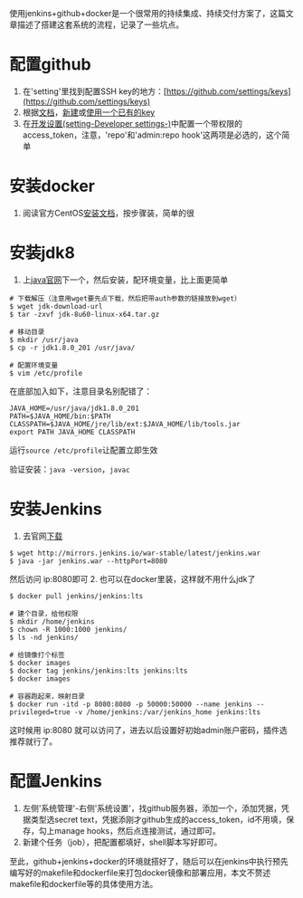 使用jenkins+github+docker是一个很常用的持续集成、持续交付方案了，这篇文章描述了搭建这套系统的流程，记录了一些坑点。

# 配置github
1. 在'setting'里找到配置SSH key的地方：[https://github.com/settings/keys](https://github.com/settings/keys)
2. 根据[文档](https://help.github.com/en/articles/connecting-to-github-with-ssh)，[新建](https://help.github.com/en/articles/generating-a-new-ssh-key-and-adding-it-to-the-ssh-agent)或[使用一个已有的key](https://help.github.com/en/articles/adding-a-new-ssh-key-to-your-github-account)
3. 在[开发设置(setting-Developer settings-)](https://github.com/settings/tokens)中配置一个带权限的access_token，注意，'repo'和'admin:repo hook'这两项是必选的，这个简单

# 安装docker
1. 阅读官方CentOS[安装文档](https://docs.docker.com/install/linux/docker-ce/centos/)，按步骤装，简单的很

# 安装jdk8
1. 上[java官网](https://www.oracle.com/technetwork/java/javase/downloads/index.html)下一个，然后安装，配环境变量，比上面更简单

```shell
# 下载解压（注意用wget要先点下载，然后把带auth参数的链接放到wget）
$ wget jdk-download-url
$ tar -zxvf jdk-8u60-linux-x64.tar.gz

# 移动目录
$ mkdir /usr/java
$ cp -r jdk1.8.0_201 /usr/java/

# 配置环境变量
$ vim /etc/profile
```

在底部加入如下，注意目录名别配错了：
```
JAVA_HOME=/usr/java/jdk1.8.0_201
PATH=$JAVA_HOME/bin:$PATH
CLASSPATH=$JAVA_HOME/jre/lib/ext:$JAVA_HOME/lib/tools.jar
export PATH JAVA_HOME CLASSPATH
```
运行`source /etc/profile`让配置立即生效

验证安装：`java -version`，`javac`

# 安装Jenkins
1. 去官网[下载](https://jenkins.io/zh/doc/pipeline/tour/getting-started/)
```shell
$ wget http://mirrors.jenkins.io/war-stable/latest/jenkins.war
$ java -jar jenkins.war --httpPort=8080
```
然后访问 ip:8080即可
2. 也可以在docker里装，这样就不用什么jdk了
```shell
$ docker pull jenkins/jenkins:lts

# 建个目录，给他权限
$ mkdir /home/jenkins
$ chown -R 1000:1000 jenkins/
$ ls -nd jenkins/

# 给镜像打个标签
$ docker images
$ docker tag jenkins/jenkins:lts jenkins:lts
$ docker images

# 容器跑起来，映射目录
$ docker run -itd -p 8080:8080 -p 50000:50000 --name jenkins --privileged=true -v /home/jenkins:/var/jenkins_home jenkins:lts
```
这时候用 ip:8080 就可以访问了，进去以后设置好初始admin账户密码，插件选推荐就行了。

# 配置Jenkins
1. 左侧'系统管理'-右侧'系统设置'，找github服务器，添加一个，添加凭据，凭据类型选secret text，凭据添刚才github生成的access_token，id不用填，保存，勾上manage hooks，然后点连接测试，通过即可。
2. 新建个任务（job），把配置都填好，shell脚本写好即可。

至此，github+jenkins+docker的环境就搭好了，随后可以在jenkins中执行预先编写好的makefile和dockerfile来打包docker镜像和部署应用，本文不赘述makefile和dockerfile等的具体使用方法。